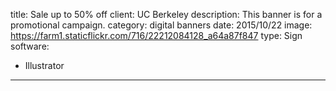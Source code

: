 title: Sale up to 50% off
client: UC Berkeley
description: This banner is for a promotional campaign.
category: digital banners
date: 2015/10/22
image: https://farm1.staticflickr.com/716/22212084128_a64a87f847
type: Sign
software:
- Illustrator
---
